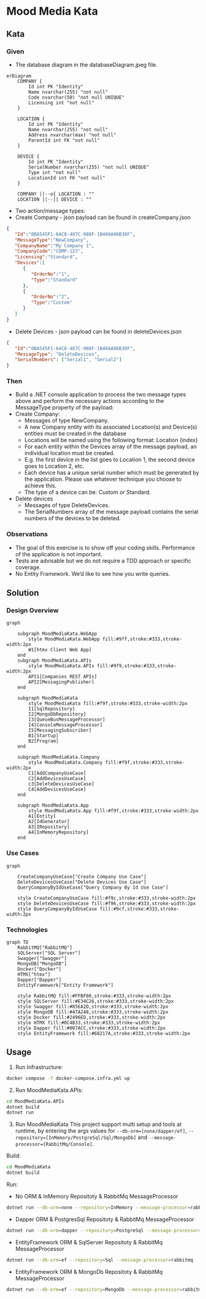 # Mood Media Kata
## Kata
### Given
- The database diagram in the databaseDiagram.jpeg file.   
```mermaid
erDiagram
    COMPANY {
        Id int PK "Identity"
        Name nvarchar(255) "not null"
        Code nvarchar(50) "not null UNIQUE"
        Licensing int "not null"
    }

    LOCATION {
        Id int PK "Identity"
        Name nvarchar(255) "not null"
        Address nvarchar(max) "not null"
        ParentId int FK "not null"
    }

    DEVICE {
        Id int PK "Identity"
        SerialNumber nvarchar(255) "not null UNIQUE"
        Type int "not null"
        LocationId int FK "not null"
    }

    COMPANY ||--o{ LOCATION : ""
    LOCATION ||--|| DEVICE : ""
```
- Two action/message types:
- Create Company - json payload can be found in createCompany.json  
```json
{
   "Id":"0BA545F1-64C8-487C-988F-1B466A06B30F",
   "MessageType":"NewCompany",
   "CompanyName":"My Company 1",
   "CompanyCode":"COMP-123",
   "Licensing":"Standard",
   "Devices":[
      {
         "OrderNo":"1",
         "Type":"Standard"
      },
      {
         "OrderNo":"2",
         "Type":"Custom"
      }
   ]
}
```
- Delete Devices - json payload can be found in deleteDevices.json  
```json
{
   "Id":"0BA545F1-64C8-487C-988F-1B466A06B30F",
   "MessageType": "DeleteDevices",
   "SerialNumbers": ["Serial1", "Serial2"]
}
```

### Then
- Build a .NET console application to process the two message types above and perform
the necessary actions according to the MessageType property of the payload:
- Create Company:
  -  Messages of type NewCompany.
  - A new Company entity with its associated Location(s) and Device(s)
entities must be created in the database
  - Locations will be named using the following format: Location {index}
  - For each entity within the Devices array of the message payload, an
individual location must be created.
  - E.g. the first device in the list goes to Location 1, the second
device goes to Location 2, etc.
  - Each device has a unique serial number which must be generated by the
application. Please use whatever technique you choose to achieve this.
  - The type of a device can be: Custom or Standard.
- Delete devices
  - Messages of type DeleteDevices.
  - The SerialNumbers array of the message payload contains the serial
numbers of the devices to be deleted.
### Observations
- The goal of this exercise is to show off your coding skills. Performance of the application
is not important.
- Tests are advisable but we do not require a TDD approach or specific coverage.
- No Entity Framework. We’d like to see how you write queries.

## Solution
### Design Overview
``` mermaid
graph

    subgraph MoodMediaKata.WebApp
        style MoodMediaKata.WebApp fill:#9ff,stroke:#333,stroke-width:2px
        W1[htmx Client Web App]
    end
    subgraph MoodMediaKata.APIs
        style MoodMediaKata.APIs fill:#9f9,stroke:#333,stroke-width:2px
        API1[Companies REST APIs]
        API2[MessagingPublisher]
    end

    subgraph MoodMediaKata
        style MoodMediaKata fill:#f9f,stroke:#333,stroke-width:2px
        I1[SqlRepository]
        I2[MongoDbRepository]
        I3[QueueBusMessageProcessor]
        I4[ConsoleMessageProcessor]
        I5[MessagingSubscriber]
        B1[Startup]
        B2[Program]
    end

    subgraph MoodMediaKata.Company
        style MoodMediaKata.Company fill:#f9f,stroke:#333,stroke-width:2px
        C1[AddCompanyUseCase]
        C2[AddDevicesUseCase]
        c3[DeleteDevicesUseCase]
        C4[AddDevicesUseCase]
    end

    subgraph MoodMediaKata.App
        style MoodMediaKata.App fill:#f9f,stroke:#333,stroke-width:2px
        A1[Entity]
        A2[IdGenerator]
        A3[IRepository]
        A4[InMemoryRepository]
    end
```
### Use Cases
```mermaid
graph

    CreateCompanyUseCase["Create Company Use Case"]
    DeleteDevicesUseCase["Delete Devices Use Case"]
    QueryCompanyByIdUseCase["Query Company By Id Use Case"]

    style CreateCompanyUseCase fill:#f9c,stroke:#333,stroke-width:2px
    style DeleteDevicesUseCase fill:#f96,stroke:#333,stroke-width:2px
    style QueryCompanyByIdUseCase fill:#9cf,stroke:#333,stroke-width:2px
```
### Technologies
```mermaid
graph TD
    RabbitMQ["RabbitMQ"]
    SQLServer["SQL Server"]
    Swagger["Swagger"]
    MongoDB["MongoDB"]
    Docker["Docker"]
    HTMX["htmx"]
    Dapper["Dapper"]
    EntityFramework["Entity Framework"]

    style RabbitMQ fill:#FFBF00,stroke:#333,stroke-width:2px
    style SQLServer fill:#E34C26,stroke:#333,stroke-width:2px
    style Swagger fill:#85EA2D,stroke:#333,stroke-width:2px
    style MongoDB fill:#47A248,stroke:#333,stroke-width:2px
    style Docker fill:#2496ED,stroke:#333,stroke-width:2px
    style HTMX fill:#0C4B33,stroke:#333,stroke-width:2px
    style Dapper fill:#007ACC,stroke:#333,stroke-width:2px
    style EntityFramework fill:#68217A,stroke:#333,stroke-width:2px
```

## Usage
1. Run Infrastructure:  
```sh
docker compose -f docker-compose.infra.yml up
```

2. Run MoodMediaKata.APIs:  
```sh
cd MoodMediaKata.APIs
dotnet build
dotnet run
```

3. Run MoodMediaKata 
This project support multi setup and tools at runtime, by entering the args values for `--db-orm=[none/dapper/ef]`, `--repository=[InMemory/PostgreSql/Sql/MongoDb]` and `--message-processor=[RabbitMq/Console]`.  

Build:
```sh
cd MoodMediaKata
dotnet build
```
Run:
- No ORM & InMemory Repositoty & RabbitMq MessageProcessor
```sh
dotnet run --db-orm=none --repository=InMemory --message-processor=rabbitmq
```
- Dapper ORM & PostgresSql Repositoty & RabbitMq MessageProcessor
```sh
dotnet run --db-orm=dapper --repository=PostgreSql --message-processor=rabbitmq
```
- EntityFramework ORM & SqlServer Repositoty & RabbitMq MessageProcessor
```sh
dotnet run --db-orm=ef --repository=Sql --message-processor=rabbitmq
```
- EntityFramework ORM & MongoDb Repositoty & RabbitMq MessageProcessor
```sh
dotnet run --db-orm=ef --repository=MongoDb --message-processor=rabbitmq
```
